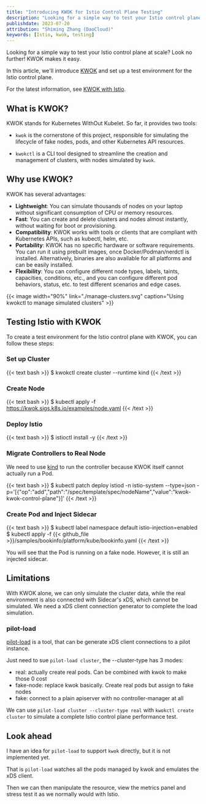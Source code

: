 ```yaml
---
title: "Introducing KWOK for Istio Control Plane Testing"
description: "Looking for a simple way to test your Istio control plane at scale? Look no further! KWOK makes it easy."
publishdate: 2023-07-20
attribution: "Shiming Zhang (DaoCloud)"
keywords: [Istio, kwok, testing]
---
```


Looking for a simple way to test your Istio control plane at scale?
Look no further! KWOK makes it easy.

In this article, we'll introduce [KWOK](https://kwok.sigs.k8s.io/) and set up a test environment for the Istio control plane.

For the latest information, see [KWOK with Istio](https://kwok.sigs.k8s.io/docs/examples/istio/).

## What is KWOK?

KWOK stands for Kubernetes WithOut Kubelet. So far, it provides two tools:

- `kwok` is the cornerstone of this project, responsible for simulating the lifecycle of fake nodes, pods, and other Kubernetes API resources.

- `kwokctl` is a CLI tool designed to streamline the creation and management of clusters, with nodes simulated by `kwok`.

## Why use KWOK?

KWOK has several advantages:

- **Lightweight**: You can simulate thousands of nodes on your laptop without significant consumption
  of CPU or memory resources.
- **Fast**: You can create and delete clusters and nodes almost instantly,
  without waiting for boot or provisioning.
- **Compatibility**: KWOK works with tools or clients that are compliant with Kubernetes APIs,
  such as kubectl, helm, etc.
- **Portability**: KWOK has no specific hardware or software requirements.
  You can run it using prebuilt images, once Docker/Podman/nerdctl is installed.
  Alternatively, binaries are also available for all platforms and can be easily installed.
- **Flexibility**: You can configure different node types, labels, taints, capacities, conditions, etc.,
  and you can configure different pod behaviors, status, etc. to test different scenarios and edge cases.

{{< image width="90%"
    link="./manage-clusters.svg"
    caption="Using kwokctl to manage simulated clusters"
    >}}

## Testing Istio with KWOK

To create a test environment for the Istio control plane with KWOK, you can follow these steps:

### Set up Cluster

{{< text bash >}}
$ kwokctl create cluster --runtime kind
{{< /text >}}

### Create Node

{{< text bash >}}
$ kubectl apply -f https://kwok.sigs.k8s.io/examples/node.yaml
{{< /text >}}

### Deploy Istio

{{< text bash >}}
$ istioctl install -y
{{< /text >}}

### Migrate Controllers to Real Node

We need to use [kind](https://kind.sigs.k8s.io/) to run the controller because KWOK itself cannot actually run a Pod.

{{< text bash >}}
$ kubectl patch deploy istiod -n istio-system --type=json -p='[{"op":"add","path":"/spec/template/spec/nodeName","value":"kwok-kwok-control-plane"}]'
{{< /text >}}

### Create Pod and Inject Sidecar

{{< text bash >}}
$ kubectl label namespace default istio-injection=enabled
$ kubectl apply -f {{< github_file >}}/samples/bookinfo/platform/kube/bookinfo.yaml
{{< /text >}}

You will see that the Pod is running on a fake node. However, it is still an injected sidecar.

## Limitations

With KWOK alone, we can only simulate the cluster data,
while the real environment is also connected with Sidecar's xDS, which cannot be simulated.
We need a xDS client connection generator to complete the load simulation.

### pilot-load

[pilot-load](https://github.com/howardjohn/pilot-load) is a tool, that can be generate xDS client connections to a pilot instance.

Just need to sue `pilot-load cluster`, the --cluster-type has 3 modes:

- real: actually create real pods. Can be combined with kwok to make those 0 cost
- fake-node: replace kwok basically. Create real pods but assign to fake nodes
- fake: connect to a plain apiserver with no controller-manager at all

We can use `pilot-load cluster --cluster-type real` with `kwokctl create cluster` to simulate a complete Istio control plane performance test.

## Look ahead

I have an idea for `pilot-load` to support `kwok` directly, but it is not implemented yet.

That is `pilot-load` watches all the pods managed by kwok and emulates the xDS client.

Then we can then manipulate the resource, view the metrics panel and stress test it as we normally would with Istio.
